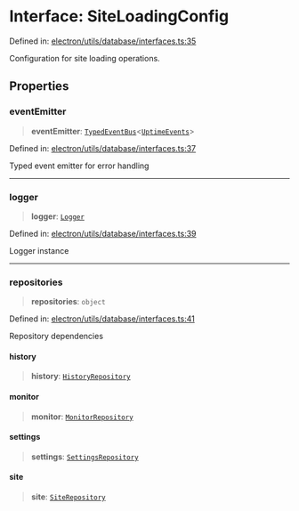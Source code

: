 # Interface: SiteLoadingConfig

Defined in: [electron/utils/database/interfaces.ts:35](https://github.com/Nick2bad4u/Uptime-Watcher/blob/2a45eeb1723f8f7089001af2c92aa07d82dfe7e4/electron/utils/database/interfaces.ts#L35)

Configuration for site loading operations.

## Properties

### eventEmitter

> **eventEmitter**: [`TypedEventBus`](../../../../events/TypedEventBus/classes/TypedEventBus.md)\<[`UptimeEvents`](../../../../events/eventTypes/interfaces/UptimeEvents.md)\>

Defined in: [electron/utils/database/interfaces.ts:37](https://github.com/Nick2bad4u/Uptime-Watcher/blob/2a45eeb1723f8f7089001af2c92aa07d82dfe7e4/electron/utils/database/interfaces.ts#L37)

Typed event emitter for error handling

***

### logger

> **logger**: [`Logger`](../../../interfaces/interfaces/Logger.md)

Defined in: [electron/utils/database/interfaces.ts:39](https://github.com/Nick2bad4u/Uptime-Watcher/blob/2a45eeb1723f8f7089001af2c92aa07d82dfe7e4/electron/utils/database/interfaces.ts#L39)

Logger instance

***

### repositories

> **repositories**: `object`

Defined in: [electron/utils/database/interfaces.ts:41](https://github.com/Nick2bad4u/Uptime-Watcher/blob/2a45eeb1723f8f7089001af2c92aa07d82dfe7e4/electron/utils/database/interfaces.ts#L41)

Repository dependencies

#### history

> **history**: [`HistoryRepository`](../../../../services/database/HistoryRepository/classes/HistoryRepository.md)

#### monitor

> **monitor**: [`MonitorRepository`](../../../../services/database/MonitorRepository/classes/MonitorRepository.md)

#### settings

> **settings**: [`SettingsRepository`](../../../../services/database/SettingsRepository/classes/SettingsRepository.md)

#### site

> **site**: [`SiteRepository`](../../../../services/database/SiteRepository/classes/SiteRepository.md)
